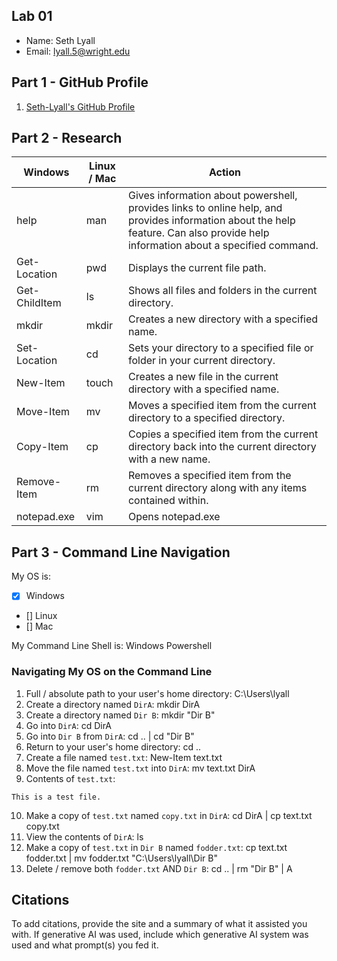 ## Lab 01

- Name: Seth Lyall
- Email: lyall.5@wright.edu

## Part 1 - GitHub Profile

1. [Seth-Lyall's GitHub Profile](FIXTHISURL-https://github.com/Seth-Lyall)

## Part 2 - Research

| Windows | Linux / Mac | Action |
| ---     | ---         | ---    |
| help    | man         |Gives information about powershell, provides links to online help, and provides information about the help feature. Can also provide help information about a specified command.|
| Get-Location | pwd    |Displays the current file path.|
| Get-ChildItem | ls    |Shows all files and folders in the current directory.|
| mkdir   | mkdir       |Creates a new directory with a specified name.|
| Set-Location | cd     |Sets your directory to a specified file or folder in your current directory.|
| New-Item | touch      |Creates a new file in the current directory with a specified name.|
| Move-Item | mv        |Moves a specified item from the current directory to a specified directory.|
| Copy-Item | cp        |Copies a specified item from the current directory back into the current directory with a new name.|
| Remove-Item | rm      |Removes a specified item from the current directory along with any items contained within.|
| notepad.exe | vim     |Opens notepad.exe|

## Part 3 - Command Line Navigation

My OS is:
- [x] Windows
- [] Linux
- [] Mac

My Command Line Shell is: Windows Powershell

### Navigating My OS on the Command Line

1. Full / absolute path to your user's home directory: C:\Users\lyall
2. Create a directory named `DirA`: mkdir DirA
3. Create a directory named `Dir B`: mkdir "Dir B"
4. Go into `DirA`: cd DirA
5. Go into `Dir B` from `DirA`: cd .. | cd "Dir B"
6. Return to your user's home directory: cd ..
7. Create a file named `test.txt`: New-Item text.txt
8. Move the file named `test.txt` into `DirA`: mv text.txt DirA
9. Contents of `test.txt`:
```
This is a test file.
```
10. Make a copy of `test.txt` named `copy.txt` in `DirA`: cd DirA | cp text.txt copy.txt
11. View the contents of `DirA`: ls
12. Make a copy of `test.txt` in `Dir B` named `fodder.txt`: cp text.txt fodder.txt | mv fodder.txt "C:\Users\lyall\Dir B"
13. Delete / remove both `fodder.txt` AND `Dir B`: cd .. | rm "Dir B" | A

## Citations

To add citations, provide the site and a summary of what it assisted you with.  If generative AI was used, include which generative AI system was used and what prompt(s) you fed it.




